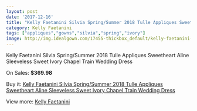 ```yaml
---
layout: post
date: '2017-12-16'
title: "Kelly Faetanini Silvia Spring/Summer 2018 Tulle Appliques Sweetheart Aline Sleeveless Sweet Ivory Chapel Train Wedding Dress"
category: Kelly Faetanini
tags: ["appliques","gowns","silvia","spring","ivory"]
image: http://img.idealgown.com/17455-thickbox_default/kelly-faetanini-silvia-spring-summer-2018-tulle-appliques-sweetheart-aline-sleeveless-sweet-ivory-chapel-train-wedding-dress.jpg
---
```

Kelly Faetanini Silvia Spring/Summer 2018 Tulle Appliques Sweetheart Aline Sleeveless Sweet Ivory Chapel Train Wedding Dress

On Sales: **$369.98**
<a href="https://www.idealgown.com/en/kelly-faetanini/6842-kelly-faetanini-silvia-spring-summer-2018-tulle-appliques-sweetheart-aline-sleeveless-sweet-ivory-chapel-train-wedding-dress.html"><amp-img layout="responsive" width="600" height="600" src="//img.idealgown.com/17455-thickbox_default/kelly-faetanini-silvia-spring-summer-2018-tulle-appliques-sweetheart-aline-sleeveless-sweet-ivory-chapel-train-wedding-dress.jpg" alt="Kelly Faetanini Silvia Spring/Summer 2018 Tulle Appliques Sweetheart Aline Sleeveless Sweet Ivory Chapel Train Wedding Dress 0" /></a>
<a href="https://www.idealgown.com/en/kelly-faetanini/6842-kelly-faetanini-silvia-spring-summer-2018-tulle-appliques-sweetheart-aline-sleeveless-sweet-ivory-chapel-train-wedding-dress.html"><amp-img layout="responsive" width="600" height="600" src="//img.idealgown.com/17457-thickbox_default/kelly-faetanini-silvia-spring-summer-2018-tulle-appliques-sweetheart-aline-sleeveless-sweet-ivory-chapel-train-wedding-dress.jpg" alt="Kelly Faetanini Silvia Spring/Summer 2018 Tulle Appliques Sweetheart Aline Sleeveless Sweet Ivory Chapel Train Wedding Dress 1" /></a>
<a href="https://www.idealgown.com/en/kelly-faetanini/6842-kelly-faetanini-silvia-spring-summer-2018-tulle-appliques-sweetheart-aline-sleeveless-sweet-ivory-chapel-train-wedding-dress.html"><amp-img layout="responsive" width="600" height="600" src="//img.idealgown.com/17456-thickbox_default/kelly-faetanini-silvia-spring-summer-2018-tulle-appliques-sweetheart-aline-sleeveless-sweet-ivory-chapel-train-wedding-dress.jpg" alt="Kelly Faetanini Silvia Spring/Summer 2018 Tulle Appliques Sweetheart Aline Sleeveless Sweet Ivory Chapel Train Wedding Dress 2" /></a>

Buy it: [Kelly Faetanini Silvia Spring/Summer 2018 Tulle Appliques Sweetheart Aline Sleeveless Sweet Ivory Chapel Train Wedding Dress](https://www.idealgown.com/en/kelly-faetanini/6842-kelly-faetanini-silvia-spring-summer-2018-tulle-appliques-sweetheart-aline-sleeveless-sweet-ivory-chapel-train-wedding-dress.html "Kelly Faetanini Silvia Spring/Summer 2018 Tulle Appliques Sweetheart Aline Sleeveless Sweet Ivory Chapel Train Wedding Dress")

View more: [Kelly Faetanini](https://www.idealgown.com/en/117-kelly-faetanini "Kelly Faetanini")